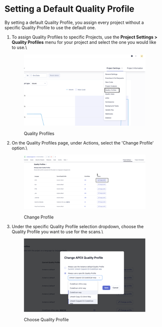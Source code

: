 # Setting a Default Quality Profile

By setting a default Quality Profile, you assign every project without a specific Quality Profile to use the default one.

1.  To assign Quality Profiles to specific Projects, use the **Project Settings > Quality Profiles** menu for your project and select the one you would like to use.\


    <figure><img src="../../../.gitbook/assets/image (1) (1) (1) (1).png" alt=""><figcaption><p>Quality Profiles</p></figcaption></figure>
2.  On the Quality Profiles page, under Actions, select the 'Change Profile' option.\


    <figure><img src="../../../.gitbook/assets/image (1) (1) (1) (1) (1).png" alt=""><figcaption><p>Change Profile</p></figcaption></figure>
3.  Under the specific Quality Profile selection dropdown, choose the Quality Profile you want to use for the scans.\


    <figure><img src="../../../.gitbook/assets/image (2) (1) (1).png" alt=""><figcaption><p>Choose Quality Profile</p></figcaption></figure>

